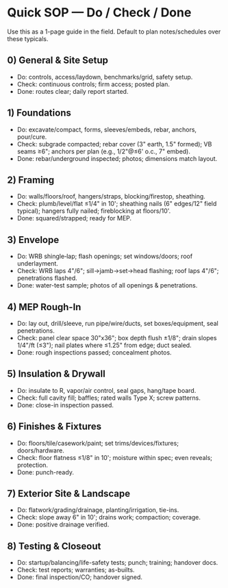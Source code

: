 # Quick SOP — Do / Check / Done

Use this as a 1-page guide in the field. Default to plan notes/schedules over these typicals.

## 0) General & Site Setup
- Do: controls, access/laydown, benchmarks/grid, safety setup.
- Check: continuous controls; firm access; posted plan.
- Done: routes clear; daily report started.

## 1) Foundations
- Do: excavate/compact, forms, sleeves/embeds, rebar, anchors, pour/cure.
- Check: subgrade compacted; rebar cover (3" earth, 1.5" formed); VB seams ≥6"; anchors per plan (e.g., 1/2"@≤6' o.c., 7" embed). 
- Done: rebar/underground inspected; photos; dimensions match layout.

## 2) Framing
- Do: walls/floors/roof, hangers/straps, blocking/firestop, sheathing.
- Check: plumb/level/flat ≤1/4" in 10'; sheathing nails (6" edges/12" field typical); hangers fully nailed; fireblocking at floors/10'.
- Done: squared/strapped; ready for MEP.

## 3) Envelope
- Do: WRB shingle‑lap; flash openings; set windows/doors; roof underlayment.
- Check: WRB laps 4"/6"; sill→jamb→set→head flashing; roof laps 4"/6"; penetrations flashed.
- Done: water-test sample; photos of all openings & penetrations.

## 4) MEP Rough-In
- Do: lay out, drill/sleeve, run pipe/wire/ducts, set boxes/equipment, seal penetrations.
- Check: panel clear space 30"x36"; box depth flush ±1/8"; drain slopes 1/4"/ft (≤3"); nail plates where ≤1.25" from edge; duct sealed.
- Done: rough inspections passed; concealment photos.

## 5) Insulation & Drywall
- Do: insulate to R, vapor/air control, seal gaps, hang/tape board.
- Check: full cavity fill; baffles; rated walls Type X; screw patterns.
- Done: close-in inspection passed.

## 6) Finishes & Fixtures
- Do: floors/tile/casework/paint; set trims/devices/fixtures; doors/hardware.
- Check: floor flatness ≤1/8" in 10'; moisture within spec; even reveals; protection.
- Done: punch-ready.

## 7) Exterior Site & Landscape
- Do: flatwork/grading/drainage, planting/irrigation, tie-ins.
- Check: slope away 6" in 10'; drains work; compaction; coverage.
- Done: positive drainage verified.

## 8) Testing & Closeout
- Do: startup/balancing/life-safety tests; punch; training; handover docs.
- Check: test reports; warranties; as-builts.
- Done: final inspection/CO; handover signed.
